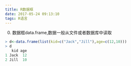 ```yaml
---
title: R数据框
date: 2017-05-24 09:13:10
tags: R语言
---
```


0. 数据框data.frame,数据一般从文件或者数据库中读取
```R
> d<-data.frame(list(kid=c("Jack","Jill"),age=c(12,10)))
> d
   kid age
1 Jack  12
2 Jill  10
```

